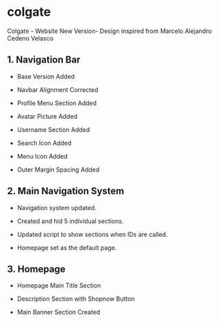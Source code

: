 # colgate
Colgate - Website New Version- Design inspired from Marcelo Alejandro Cedeno Velasco

## 1. Navigation Bar 
- Base Version Added 

- Navbar Alignment Corrected

- Profile Menu Section Added 

- Avatar Picture Added

- Username Section Added

- Search Icon Added

- Menu Icon Added

- Outer Margin Spacing Added

## 2. Main Navigation System 
- Navigation system updated.

- Created and hid 5 individual sections.

- Updated script to show sections when IDs are called.

- Homepage set as the default page.

## 3. Homepage 
- Homepage Main Title Section

- Description Section with Shopnow Button

- Main Banner Section Created